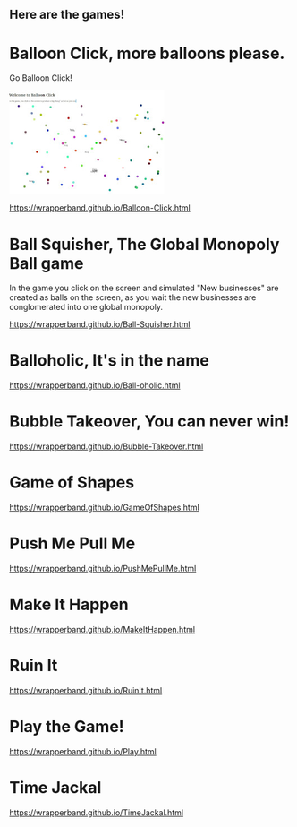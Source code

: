 ## Here are the games!


# Balloon Click, more balloons please.

Go Balloon Click!

![alt tag](https://raw.githubusercontent.com/wrapperband/Balloon-Click/main/Balloon-Click-small.jpg)

https://wrapperband.github.io/Balloon-Click.html

# Ball Squisher, The Global Monopoly Ball game

In the game you click on the screen and simulated "New businesses"  are created as balls on the screen, as you wait the new businesses are conglomerated into one global monopoly.

https://wrapperband.github.io/Ball-Squisher.html


# Balloholic, It's in the name

https://wrapperband.github.io/Ball-oholic.html


# Bubble Takeover, You can never win!

https://wrapperband.github.io/Bubble-Takeover.html

# Game of Shapes

https://wrapperband.github.io/GameOfShapes.html

# Push Me Pull Me

https://wrapperband.github.io/PushMePullMe.html

# Make It Happen

https://wrapperband.github.io/MakeItHappen.html

# Ruin It

https://wrapperband.github.io/RuinIt.html

# Play the Game!

https://wrapperband.github.io/Play.html

# Time Jackal

https://wrapperband.github.io/TimeJackal.html


